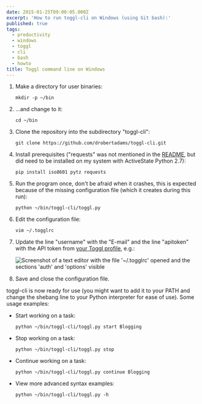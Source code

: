 ```yaml
---
date: 2015-01-25T09:00:05.000Z
excerpt: 'How to run toggl-cli on Windows (using Git bash):'
published: true
tags:
  - productivity
  - windows
  - toggl
  - cli
  - bash
  - howto
title: Toggl command line on Windows
---
```

1. Make a directory for user binaries:

   ```shell
   mkdir -p ~/bin
   ```

2. ...and change to it:

   ```shell
   cd ~/bin
   ```

3. Clone the repository into the subdirectory "toggl-cli":

   ```shell
   git clone https://github.com/drobertadams/toggl-cli.git
   ```

4. Install prerequisites ("requests" was not mentioned in the [README](https://github.com/drobertadams/toggl-cli/blob/master/README.md), but did need to be installed on my system with ActiveState Python 2.7):

   ```shelll
   pip install iso8601 pytz requests
   ```

5. Run the program once, don't be afraid when it crashes, this is expected because of the missing configuration file (which it creates during this run):

   ```shell
   python ~/bin/toggl-cli/toggl.py
   ```

6. Edit the configuration file:

   ```shell
   vim ~/.togglrc
   ```

7. Update the line "username" with the "E-mail" and the line "apitoken" with the API token from [your Toggl profile](https://www.toggl.com/app/profile), e.g.:
   
   ![Screenshot of a text editor with the file '~/.togglrc' opened and the sections 'auth' and 'options' visible](https://content.screencast.com/users/clausc/folders/Jing/media/2b488de4-9d4d-40da-8c1c-59fabeb598ea/2015-01-25_0941.png)

8. Save and close the configuration file.
  
toggl-cli is now ready for use (you might want to add it to your PATH and change the shebang line to your Python interpreter for ease of use). Some usage examples:

* Start working on a task:

  ```shell
  python ~/bin/toggl-cli/toggl.py start Blogging
  ```

* Stop working on a task:

  ```shell
  python ~/bin/toggl-cli/toggl.py stop
  ```

* Continue working on a task:  

  ```shell
  python ~/bin/toggl-cli/toggl.py continue Blogging
  ```

* View more advanced syntax examples:

  ```shell
  python ~/bin/toggl-cli/toggl.py -h
  ```
